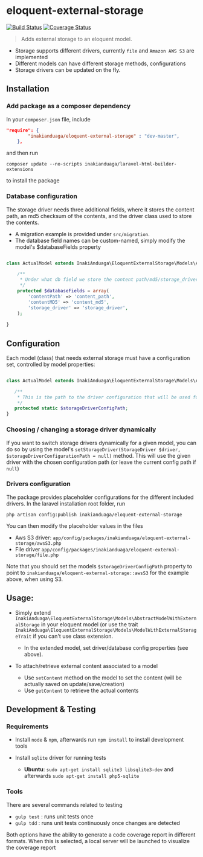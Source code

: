 eloquent-external-storage
=========================

[![Build Status][travis-image]][travis-url] [![Coverage Status][coveralls-image]][coveralls-url]

> Adds external storage to an eloquent model.

- Storage supports different drivers, currently `file` and `Amazon AWS S3` are implemented
- Different models can have different storage methods, configurations
- Storage drivers can be updated on the fly.

## Installation

### Add package as a composer dependency

In your `composer.json` file, include

```json
"require": {
        "inakianduaga/eloquent-external-storage" : "dev-master",
    },
```

and then run

`composer update --no-scripts inakianduaga/laravel-html-builder-extensions`

to install the package

### Database configuration

The storage driver needs three additional fields, where it stores the content path, an md5 checksum of the contents,
and the driver class used to store the contents.

- A migration example is provided under `src/migration`.
- The database field names can be custom-named, simply modify the model's $databaseFields property

```php

class ActualModel extends InakiAnduaga\EloquentExternalStorage\Models\AbstractModelWithExternalStorage {

    /**
     * Under what db field we store the content path/md5/storage_driver_class for this model
     */
    protected $databaseFields = array(
        'contentPath' => 'content_path',
        'contentMD5' => 'content_md5',
        'storage_driver' => 'storage_driver',
    );
    
}
```

## Configuration
 
Each model (class) that needs external storage must have a configuration set, controlled by model properties:
  
```php

class ActualModel extends InakiAnduaga\EloquentExternalStorage\Models\AbstractModelWithExternalStorage {

   /**
    * This is the path to the driver configuration that will be used for this model class, independently of other classes
    */
   protected static $storageDriverConfigPath;    
}
```

### Choosing / changing a storage driver dynamically 

If you want to switch storage drivers dynamically for a given model, you can do so by using the model's `setStorageDriver(StorageDriver $driver, $storageDriverConfigurationPath = null)` method. 
This will use the given driver with the chosen configuration path (or leave the current config path if `null`)

### Drivers configuration

The package provides placeholder configurations for the different included drivers. In the laravel installation root folder, run

`php artisan config:publish inakianduaga/eloquent-external-storage`

You can then modify the placeholder values in the files 
- Aws S3 driver: `app/config/packages/inakianduaga/eloquent-external-storage/awsS3.php` 
- File driver `app/config/packages/inakianduaga/eloquent-external-storage/file.php`

Note that you should set the models `$storageDriverConfigPath` property to point to `inakianduaga/eloquent-external-storage::awsS3` for the example above, when using S3.


## Usage:

- Simply extend `InakiAnduaga\EloquentExternalStorage\Models\AbstractModelWithExternalStorage` in your eloquent model (or use the trait `InakiAnduaga\EloquentExternalStorage\Models\ModelWithExternalStorageTrait` if you can't use class extension. 
   - In the extended model, set driver/database config properties (see above). 

- To attach/retrieve external content associated to a model
   - Use `setContent` method on the model to set the content (will be actually saved on update/save/creation)
   - Use `getContent` to retrieve the actual contents


## Development & Testing

### Requirements

- Install `node` & `npm`, afterwards run `npm install` to install development tools
- Install `sqlite` driver for running tests

   - **Ubuntu**: `sudo apt-get install sqlite3 libsqlite3-dev` and afterwards `sudo apt-get install php5-sqlite`

### Tools
There are several commands related to testing

- `gulp test` : runs unit tests once
- `gulp tdd`  : runs unit tests continuously once changes are detected

Both options have the ability to generate a code coverage report in different formats. When this is selected, a local server will be launched to visualize the coverage report



[travis-url]: https://travis-ci.org/inakianduaga/eloquent-external-storage
[travis-image]: https://travis-ci.org/inakianduaga/eloquent-external-storage.svg?branch=master

[coveralls-url]: https://coveralls.io/r/inakianduaga/eloquent-external-storage
[coveralls-image]: https://coveralls.io/repos/inakianduaga/eloquent-external-storage/badge.svg?branch=master

